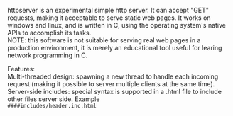 httpserver is an experimental simple http server. It can accept "GET" requests, making it acceptable to serve static web pages.
It works on windows and linux, and is written in C, using the operating system's native APIs to accomplish its tasks.  
NOTE: this software is not suitable for serving real web pages in a production environment, it is merely an educational tool useful for learing network programming in C.

Features:  
Multi-threaded design: spawning a new thread to handle each incoming request (making it possible to server multiple clients at the same time).  
Server-side includes: special syntax is supported in a .html file to include other files server side. Example  
`####includes/header.inc.html`  
